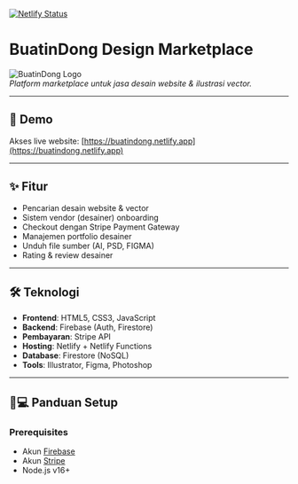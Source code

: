 [![Netlify Status](https://api.netlify.com/api/v1/badges/151dd12e-4103-4d6c-abb9-ecfbe8c9615a/deploy-status)](https://app.netlify.com/sites/buatindong/deploys)


# BuatinDong Design Marketplace

![BuatinDong Logo](https://via.placeholder.com/150x50.png?text=BuatinDong+Logo)  
*Platform marketplace untuk jasa desain website & ilustrasi vector.*

---

## 🚀 **Demo**  
Akses live website: [https://buatindong.netlify.app](https://buatindong.netlify.app)  

---

## ✨ **Fitur**  
- Pencarian desain website & vector  
- Sistem vendor (desainer) onboarding  
- Checkout dengan Stripe Payment Gateway  
- Manajemen portfolio desainer  
- Unduh file sumber (AI, PSD, FIGMA)  
- Rating & review desainer  

---

## 🛠️ **Teknologi**  
- **Frontend**: HTML5, CSS3, JavaScript  
- **Backend**: Firebase (Auth, Firestore)  
- **Pembayaran**: Stripe API  
- **Hosting**: Netlify + Netlify Functions  
- **Database**: Firestore (NoSQL)  
- **Tools**: Illustrator, Figma, Photoshop  

---

## 🧑💻 **Panduan Setup**  

### Prerequisites  
- Akun [Firebase](https://firebase.google.com/)  
- Akun [Stripe](https://stripe.com/)  
- Node.js v16+  
